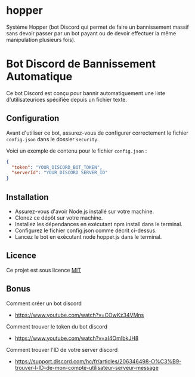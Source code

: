 # hopper
Système Hopper (bot Discord qui permet de faire un bannissement massif sans devoir passer par un bot payant ou de devoir effectuer la même manipulation plusieurs fois).


# Bot Discord de Bannissement Automatique

Ce bot Discord est conçu pour bannir automatiquement une liste d'utilisateurices spécifiée depuis un fichier texte.

## Configuration

Avant d'utiliser ce bot, assurez-vous de configurer correctement le fichier `config.json` dans le dossier `security`.

Voici un exemple de contenu pour le fichier `config.json` :

```json
{
  "token": "YOUR_DISCORD_BOT_TOKEN",
  "serverId": "YOUR_DISCORD_SERVER_ID"
}
```

## Installation
- Assurez-vous d'avoir Node.js installé sur votre machine.
- Clonez ce dépôt sur votre machine.
- Installez les dépendances en exécutant npm install dans le terminal.
- Configurez le fichier config.json comme décrit ci-dessus.
- Lancez le bot en exécutant node hopper.js dans le terminal.

## Licence
Ce projet est sous licence [MIT](https://raw.githubusercontent.com/bashx00/hopper/main/LICENSE)


## Bonus
Comment créer un bot discord 
- https://www.youtube.com/watch?v=COwKz34VMns

Comment trouver le token du bot discord
- https://www.youtube.com/watch?v=aI4OmIbkJH8

Comment trouver l'ID de votre server discord
- https://support.discord.com/hc/fr/articles/206346498-O%C3%B9-trouver-l-ID-de-mon-compte-utilisateur-serveur-message